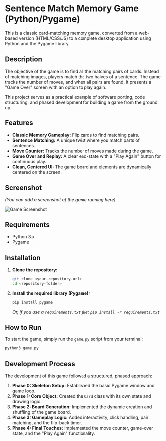 # Sentence Match Memory Game (Python/Pygame)

This is a classic card-matching memory game, converted from a web-based version (HTML/CSS/JS) to a complete desktop application using Python and the Pygame library.

## Description

The objective of the game is to find all the matching pairs of cards. Instead of matching images, players match the two halves of a sentence. The game tracks the number of moves, and when all pairs are found, it presents a "Game Over" screen with an option to play again.

This project serves as a practical example of software porting, code structuring, and phased development for building a game from the ground up.

## Features

- **Classic Memory Gameplay:** Flip cards to find matching pairs.
- **Sentence Matching:** A unique twist where you match parts of sentences.
- **Move Counter:** Tracks the number of moves made during the game.
- **Game Over and Replay:** A clear end-state with a "Play Again" button for continuous play.
- **Clean, Centered UI:** The game board and elements are dynamically centered on the screen.

## Screenshot

*(You can add a screenshot of the game running here)*

![Game Screenshot](placeholder.png)

## Requirements

- Python 3.x
- Pygame

## Installation

1.  **Clone the repository:**
    ```bash
    git clone <your-repository-url>
    cd <repository-folder>
    ```

2.  **Install the required library (Pygame):**
    ```bash
    pip install pygame
    ```
    *Or, if you use a `requirements.txt` file: `pip install -r requirements.txt`*

## How to Run

To start the game, simply run the `game.py` script from your terminal:

```bash
python3 game.py
```

## Development Process

The development of this game followed a structured, phased approach:

1.  **Phase 0: Skeleton Setup:** Established the basic Pygame window and game loop.
2.  **Phase 1: Core Object:** Created the `Card` class with its own state and drawing logic.
3.  **Phase 2: Board Generation:** Implemented the dynamic creation and shuffling of the game board.
4.  **Phase 3: Gameplay Logic:** Added interactivity, click handling, pair matching, and the flip-back timer.
5.  **Phase 4: Final Touches:** Implemented the move counter, game-over state, and the "Play Again" functionality.
